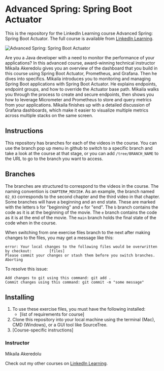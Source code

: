 # Advanced Spring: Spring Boot Actuator
This is the repository for the LinkedIn Learning course Advanced Spring: Spring Boot Actuator. The full course is available from [LinkedIn Learning][lil-course-url].

![Advanced Spring: Spring Boot Actuator][lil-thumbnail-url] 

Are you a Java developer with a need to monitor the performance of your applications? In this advanced course, award-winning technical instructor Mikaila Akeredolu gives you an overview of the dashboard that you build in this course using Spring Boot Actuator, Prometheus, and Grafana. Then he dives into specifics. Mikaila introduces you to monitoring and managing Spring Boot applications with Spring Boot Actuator. He explains endpoints, endpoint groups, and how to override the Actuator base path. Mikaila walks you through the process to create and secure endpoints, then shows you how to leverage Micrometer and Prometheus to store and query metrics from your applications. Mikaila finishes up with a detailed discussion of Grafana dashboards, which make it easier to visualize multiple metrics across multiple stacks on the same screen.

## Instructions
This repository has branches for each of the videos in the course. You can use the branch pop up menu in github to switch to a specific branch and take a look at the course at that stage, or you can add `/tree/BRANCH_NAME` to the URL to go to the branch you want to access.

## Branches
The branches are structured to correspond to the videos in the course. The naming convention is `CHAPTER#_MOVIE#`. As an example, the branch named `02_03` corresponds to the second chapter and the third video in that chapter. 
Some branches will have a beginning and an end state. These are marked with the letters `b` for "beginning" and `e` for "end". The `b` branch contains the code as it is at the beginning of the movie. The `e` branch contains the code as it is at the end of the movie. The `main` branch holds the final state of the code when in the course.

When switching from one exercise files branch to the next after making changes to the files, you may get a message like this:

    error: Your local changes to the following files would be overwritten by checkout:        [files]
    Please commit your changes or stash them before you switch branches.
    Aborting

To resolve this issue:
	
    Add changes to git using this command: git add .
	Commit changes using this command: git commit -m "some message"

## Installing
1. To use these exercise files, you must have the following installed:
	- [list of requirements for course]
2. Clone this repository into your local machine using the terminal (Mac), CMD (Windows), or a GUI tool like SourceTree.
3. [Course-specific instructions]


### Instructor

Mikaila Akeredolu 
                            


                            

Check out my other courses on [LinkedIn Learning](https://www.linkedin.com/learning/instructors/mikaila-akeredolu).

[lil-course-url]: https://www.linkedin.com/learning/advanced-spring-spring-boot-actuator
[lil-thumbnail-url]: https://cdn.lynda.com/course/3010189/3010189-1643410165052-16x9.jpg
